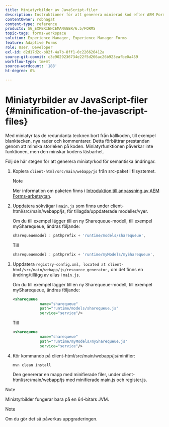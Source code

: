 ```yaml
---
title: Miniatyrbilder av JavaScript-filer
description: Instruktioner för att generera minierad kod efter AEM Forms-arbetsyteanpassningar för att optimera JS-filerna för webben.
contentOwner: robhagat
content-type: reference
products: SG_EXPERIENCEMANAGER/6.5/FORMS
topic-tags: forms-workspace
solution: Experience Manager, Experience Manager Forms
feature: Adaptive Forms
role: User, Developer
exl-id: d2d17d2c-b82f-4a7b-8ff1-0c226626412a
source-git-commit: c3e9029236734e22f5d266ac26b923eafbe0a459
workflow-type: tm+mt
source-wordcount: '188'
ht-degree: 0%

---
```


# Miniatyrbilder av JavaScript-filer {#minification-of-the-javascript-files}

Med miniatyr tas de redundanta tecknen bort från källkoden, till exempel blanktecken, nya rader och kommentarer. Detta förbättrar prestandan genom att minska storleken på koden. Miniatyrfunktionen påverkar inte funktionen, men den minskar kodens läsbarhet.

Följ de här stegen för att generera miniatyrkod för semantiska ändringar.

1. Kopiera `client-html/src/main/webapp/js` från src-paket i filsystemet.

   >[!NOTE]
   >
   >Mer information om paketen finns i [Introduktion till anpassning av AEM Forms-arbetsytan](/help/forms/using/introduction-customizing-html-workspace.md).

1. Uppdatera sökvägar i `main.js` som finns under client-html/src/main/webapp/js, för tillagda/uppdaterade modeller/vyer.

   Om du till exempel lägger till en ny Sharequeue-modell, till exempel mySharequeue, ändras följande:

   ```javascript
   sharequeuemodel : pathprefix + 'runtime/models/sharequeue',
   ```

   Till

   ```javascript
   sharequeuemodel : pathprefix + 'runtime/myModels/mySharequeue',
   ```

1. Uppdatera `registry-config.xml, located at client-html/src/main/webapp/js/resource_generator,` om det finns en ändring/tillägg av alias i `main.js`.

   Om du till exempel lägger till en ny Sharequeue-modell, till exempel mySharequeue, ändras följande:

   ```xml
   <sharequeue
               name="sharequeue"
               path="runtime/models/sharequeue.js"
               service="service"/>
   ```

   Till

   ```xml
   <sharequeue
               name="sharequeue"
               path="runtime/myModels/mySharequeue.js"
               service="service"/>
   ```

1. Kör kommando på client-html/src/main/webapp/js/minifier:

   ```shell
   mvn clean install
   ```

   Den genererar en mapp med minifierade filer, under client-html/src/main/webapp/js med minifierade main.js och register.js.

>[!NOTE]
>
>Miniatyrbilder fungerar bara på en 64-bitars JVM.

>[!NOTE]
>
>Om du gör det så påverkas uppgraderingen.
